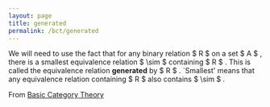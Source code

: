```yaml
---
layout: page
title: generated
permalink: /bct/generated
---
```

We will need to use the fact that for any binary relation $ R $ on a set $ A $ , there is a smallest equivalence relation $ \sim $ containing $ R $ . This is called the equivalence relation **generated** by $ R $ . `Smallest' means that any equivalence relation containing $ R $ also contains $ \sim $ .


From [Basic Category Theory](https://mathgloss.github.io/MathGloss/bct.html)